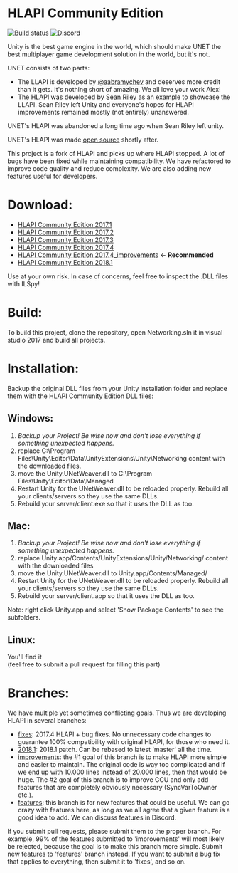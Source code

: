 # HLAPI Community Edition

[![Build status](https://img.shields.io/appveyor/ci/vis2k73562/hlapi-community-edition/fixes.svg)](https://ci.appveyor.com/project/vis2k73562/hlapi-community-edition/branch/fixes)
[![Discord](https://img.shields.io/discord/343440455738064897.svg)](https://discordapp.com/invite/N9QVxbM)

Unity is the best game engine in the world, which should make UNET the best multiplayer game development solution in the world, but it's not.

UNET consists of two parts:

* The LLAPI is developed by [@aabramychev](https://forum.unity.com/members/aabramychev.118911/) and deserves more credit than it gets. It's nothing short of amazing. We all love your work Alex!
* The HLAPI was developed by [Sean Riley](https://forum.unity.com/members/691722/) as an example to showcase the LLAPI. Sean Riley left Unity and everyone's hopes for HLAPI improvements remained mostly (not entirely) unanswered.

UNET's HLAPI was abandoned a long time ago when Sean Riley left unity.

UNET's HLAPI was made [open source](https://bitbucket.org/Unity-Technologies/networking) shortly after.

This project is a fork of HLAPI and picks up where HLAPI stopped. 
A lot of bugs have been fixed while maintaining compatibility.
We have refactored to improve code quality and reduce complexity.
We are also adding new features useful for developers.

# Download:

* [HLAPI Community Edition 2017.1](http://noobtuts.com/_projects/HLAPI-Pro/HLAPI_Pro_fixesonly_Unity_2017.1.zip)
* [HLAPI Community Edition 2017.2](http://noobtuts.com/_projects/HLAPI-Pro/HLAPI_Pro_fixesonly_Unity_2017.2.zip)
* [HLAPI Community Edition 2017.3](http://noobtuts.com/_projects/HLAPI-Pro/HLAPI_Pro_fixesonly_Unity_2017.3.zip)
* [HLAPI Community Edition 2017.4](http://noobtuts.com/_projects/HLAPI-Pro/HLAPI_Pro_Unity_2017.4.zip)
* [HLAPI Community Edition 2017.4_improvements](http://noobtuts.com/_projects/HLAPI-Pro/HLAPI_Pro_Unity_2017.4_improvements.zip) <- **Recommended**
* [HLAPI Community Edition 2018.1](http://noobtuts.com/_projects/HLAPI-Pro/HLAPI_Pro_Unity_2018.1.zip)


Use at your own risk. In case of concerns, feel free to inspect the .DLL files with ILSpy!

# Build:

To build this project,  clone the repository,  open Networking.sln it in visual studio 2017 and build all projects.

# Installation:
Backup the original DLL files from your Unity installation folder and replace them with the HLAPI Community Edition DLL files:

## Windows:
1. *Backup your Project! Be wise now and don't lose everything if something unexpected happens.*
2. replace C:\Program Files\Unity\Editor\Data\UnityExtensions\Unity\Networking content with the downloaded files.
3. move the Unity.UNetWeaver.dll to C:\Program Files\Unity\Editor\Data\Managed
4. Restart Unity for the UNetWeaver.dll to be reloaded properly. Rebuild all your clients/servers so they use the same DLLs.
5. Rebuild your server/client.exe so that it uses the DLL as too.
## Mac:
1. *Backup your Project! Be wise now and don't lose everything if something unexpected happens.*
2. replace Unity.app/Contents/UnityExtensions/Unity/Networking/ content with the downloaded files
3. move the Unity.UNetWeaver.dll to Unity.app/Contents/Managed/
4. Restart Unity for the UNetWeaver.dll to be reloaded properly. Rebuild all your clients/servers so they use the same DLLs.
5. Rebuild your server/client.app so that it uses the DLL as too.

Note: right click Unity.app and select 'Show Package Contents' to see the subfolders.
## Linux:
You'll find it  
(feel free to submit a pull request for filling this part)

# Branches:

We have multiple yet sometimes conflicting goals. Thus we are developing HLAPI in several branches:

* [fixes](https://github.com/vis2k/HLAPI-Community-Edition/tree/fixes): 2017.4 HLAPI + bug fixes. No unnecessary code changes to guarantee 100% compatibility with original HLAPI, for those who need it.
* [2018.1](https://github.com/vis2k/HLAPI-Community-Edition/tree/2018.1): 2018.1 patch. Can be rebased to latest 'master' all the time.
* [improvements](https://github.com/vis2k/HLAPI-Community-Edition/tree/improvements): the #1 goal of this branch is to make HLAPI more simple and easier to maintain. The original code is way too complicated and if we end up with 10.000 lines instead of 20.000 lines, then that would be huge. The #2 goal of this branch is to improve CCU and only add features that are completely obviously necessary (SyncVarToOwner etc.).
* [features](https://github.com/vis2k/HLAPI-Community-Edition/tree/features): this branch is for new features that could be useful. We can go crazy with features here, as long as we all agree that a given feature is a good idea to add. We can discuss features in Discord.


If you submit pull requests, please submit them to the proper branch. 
For example, 99% of the features submitted to 'improvements' will most likely be rejected, 
because the goal is to make this branch more simple. 
Submit new features to 'features' branch instead. 
If you want to submit a bug fix that applies to everything, then submit it to 'fixes', and so on.

